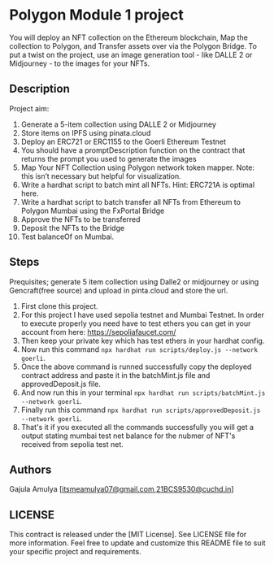 # Polygon Module 1 project
You will deploy an NFT collection on the Ethereum blockchain, Map the collection to Polygon, and Transfer assets over via the Polygon Bridge. To put a twist on the project, use an image generation tool - like DALLE 2 or Midjourney - to the images for your NFTs.

## Description
Project aim:
1. Generate a 5-item collection using DALLE 2 or Midjourney
2. Store items on IPFS using pinata.cloud
3. Deploy an ERC721 or ERC1155 to the Goerli Ethereum Testnet
4. You should have a promptDescription function on the contract that returns the prompt you used to generate the images
5. Map Your NFT Collection using Polygon network token mapper. Note: this isn’t necessary but helpful for visualization.
6. Write a hardhat script to batch mint all NFTs. Hint: ERC721A is optimal here.
7. Write a hardhat script to batch transfer all NFTs from Ethereum to Polygon Mumbai using the FxPortal Bridge
8. Approve the NFTs to be transferred
9. Deposit the NFTs to the Bridge
10. Test balanceOf on Mumbai.

## Steps
Prequisites; generate 5 item collection using Dalle2 or midjourney or using Gencraft(free source) and upload in pinta.cloud and store the url.
1. First clone this project.
2. For this project I have used sepolia testnet and Mumbai Testnet. In order to execute properly you need have to test ethers you can get in your account from here: https://sepoliafaucet.com/
3. Then keep your private key which has test ethers in your hardhat config.
4. Now run this command `npx hardhat run scripts/deploy.js --network goerli`.
5. Once the above command is runned successfully copy the deployed contract address and paste it in the batchMint.js file and approvedDeposit.js file.
6. And now run this in your terminal `npx hardhat run scripts/batchMint.js --network goerli`.
7. Finally run this command `npx hardhat run scripts/approvedDeposit.js --network goerli`.
8. That's it if you executed all the commands successfully you will get a output stating mumbai test net balance for the nubmer of NFT's received from sepolia test net.

## Authors
Gajula Amulya
[itsmeamulya07@gmail.com,21BCS9530@cuchd.in]

## LICENSE 
This contract is released under the [MIT License]. See LICENSE file for more information. Feel free to update and customize this README file to suit your specific project and requirements.
